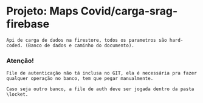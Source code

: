 # Projeto: Maps Covid/carga-srag-firebase

    Api de carga de dados na firestore, todos os parametros são hard-coded. (Banco de dados e caminho do documento).

### Atenção!

    File de autenticação não tá inclusa no GIT, ela é necessária pra fazer qualquer operação no banco, tem que pegar manualmente.

    Caso seja outro banco, a file de auth deve ser jogada dentro da pasta \locket.
